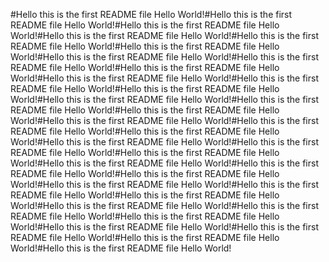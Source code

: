 #Hello this is the first README file
Hello World!#Hello this is the first README file
Hello World!#Hello this is the first README file
Hello World!#Hello this is the first README file
Hello World!#Hello this is the first README file
Hello World!#Hello this is the first README file
Hello World!#Hello this is the first README file
Hello World!#Hello this is the first README file
Hello World!#Hello this is the first README file
Hello World!#Hello this is the first README file
Hello World!#Hello this is the first README file
Hello World!#Hello this is the first README file
Hello World!#Hello this is the first README file
Hello World!#Hello this is the first README file
Hello World!#Hello this is the first README file
Hello World!#Hello this is the first README file
Hello World!#Hello this is the first README file
Hello World!#Hello this is the first README file
Hello World!#Hello this is the first README file
Hello World!#Hello this is the first README file
Hello World!#Hello this is the first README file
Hello World!#Hello this is the first README file
Hello World!#Hello this is the first README file
Hello World!#Hello this is the first README file
Hello World!#Hello this is the first README file
Hello World!#Hello this is the first README file
Hello World!#Hello this is the first README file
Hello World!#Hello this is the first README file
Hello World!#Hello this is the first README file
Hello World!#Hello this is the first README file
Hello World!#Hello this is the first README file
Hello World!#Hello this is the first README file
Hello World!#Hello this is the first README file
Hello World!#Hello this is the first README file
Hello World!
